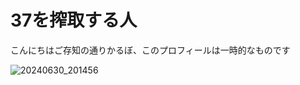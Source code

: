 # 37を搾取する人
こんにちはご存知の通りかるぼ、このプロフィールは一時的なものです

![20240630_201456](https://github.com/user-attachments/assets/ed051958-ce02-4b63-9e67-e06675a403fa)
